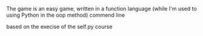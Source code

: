 The game is an easy game, written in a function language (while I'm used to using Python in the oop method)
 commend line

based on the execise of the self.py course
